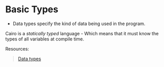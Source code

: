 # Basic Types

- Data types  specify the kind of data being used in the program.

Cairo is a _statically typed_ language - Which means that it must know the types of all variables at compile time.

Resources:

>[Data types](https://cairo-by-practice.github.io/ch02-00-data-types.html)
